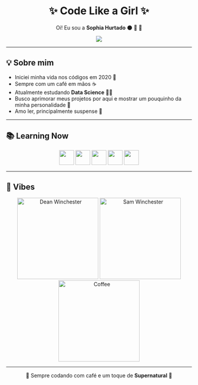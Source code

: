 <h1 align="center">✨ Code Like a Girl ✨</h1>

<p align="center">
Oi! Eu sou a <b>Sophia Hurtado</b> 🌑 💙 💖
</p>

<p align="center">
  <!-- Mulher programando -->
<img src= "https://media3.giphy.com/media/v1.Y2lkPTc5MGI3NjExMDBvcmdiajYxeW96ZXZlYmxvbzE0enU3dzRldTY5MWI2c25scjBtZSZlcD12MV9pbnRlcm5hbF9naWZfYnlfaWQmY3Q9Zw/L1R1tvI9svkIWwpVYr/giphy.gif"/>
</p>

---

## 💡 Sobre mim

- Iniciei minha vida nos códigos em 2020 📘  
- Sempre com um café em mãos ☕  
- Atualmente estudando **Data Science** 👩‍💻  
- Busco aprimorar meus projetos por aqui e mostrar um pouquinho da minha personalidade 🌈  
- Amo ler, principalmente suspense 🥸  

---

## 📚 Learning Now

<p align="center">
  <img height="40" src="https://cdn.jsdelivr.net/gh/devicons/devicon/icons/html5/html5-original.svg"/>
  <img height="40" src="https://cdn.jsdelivr.net/gh/devicons/devicon/icons/css3/css3-original.svg"/>
  <img height="40" src="https://cdn.jsdelivr.net/gh/devicons/devicon/icons/javascript/javascript-original.svg"/>
  <img height="40" src="https://cdn.jsdelivr.net/gh/devicons/devicon/icons/python/python-original.svg"/>
  <img height="40" src="https://cdn.jsdelivr.net/gh/devicons/devicon/icons/nextjs/nextjs-original.svg"/>
</p>

---

## 🔮 Vibes

<p align="center">
  <!-- Dean Winchester -->
  <img src="https://media.giphy.com/media/v1.Y2lkPWVjZjA1ZTQ3a2NiM3h5a2YxN29sNDZwN3c4dDlhb3A3MTZvMnRtaGszZ25zems4NiZlcD12MV9naWZzX3NlYXJjaCZjdD1n/JlVkLKuxRSvLy/giphy.gif" width="220px" alt="Dean Winchester"/>

  <!-- CODE -->
  <img src="https://media.giphy.com/media/v1.Y2lkPWVjZjA1ZTQ3Y2lkOXRtMnBrYjVnZnlsOTRhamNzNnIxYmhvaGJodWZubTJpZm92YSZlcD12MV9naWZzX3NlYXJjaCZjdD1n/kanka5wfr3BxGpLRQu/giphy.gif" width="220px" alt="Sam Winchester"/>

 
  <!-- Coffee -->
  <img src="https://media.giphy.com/media/v1.Y2lkPWVjZjA1ZTQ3c284d28zN3Jkd3RvcG91eGdqMGxmODMxenQ4Y2drODE3ampzMXF5ZSZlcD12MV9naWZzX3NlYXJjaCZjdD1n/687qS11pXwjCM/giphy.gif" width="220px" alt="Coffee"/>
</p>

---

<p align="center">💜 Sempre codando com café e um toque de <b>Supernatural</b> 💜</p>
